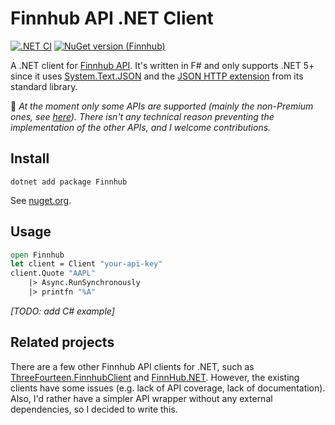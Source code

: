 # Finnhub API .NET Client

[![.NET CI](https://github.com/pviotti/finnhub-dotnet/actions/workflows/dotnet.yml/badge.svg)](https://github.com/pviotti/finnhub-dotnet/actions/workflows/dotnet.yml)
[![NuGet version (Finnhub)](https://img.shields.io/nuget/v/Finnhub.svg?style=flat&color=blue)][nuget]

A .NET client for [Finnhub API][finnhub-api]. 
It's written in F# and only supports .NET 5+ since it uses [System.Text.JSON](system.text.json) 
and the [JSON HTTP extension][system.net.http.json] from its standard library.

:construction_worker: *At the moment only some APIs are supported 
(mainly the non-Premium ones, see [here][missing-apis]).
There isn't any technical reason preventing the implementation of the other APIs, and 
I welcome contributions.*

## Install

```
dotnet add package Finnhub
```
See [nuget.org][nuget].

## Usage

```fsharp
open Finnhub
let client = Client "your-api-key"
client.Quote "AAPL"
    |> Async.RunSynchronously
    |> printfn "%A"
```
*[TODO: add C# example]*

## Related projects

There are a few other Finnhub API clients for .NET, such as 
[ThreeFourteen.FinnhubClient][finnhub-threefourteen] and 
[FinnHub.NET][finnhub-.net].
However, the existing clients have some issues (e.g. lack of API coverage, lack of documentation).
Also, I'd rather have a simpler API wrapper without any external dependencies,
so I decided to write this.

 [finnhub-api]: https://finnhub.io/docs/api/
 [finnhub-threefourteen]: https://github.com/KevWK314/ThreeFourteen.FinnhubClient
 [finnhub-.net]: https://github.com/ridicoulous/FinnHub.Net
 [system.text.json]: https://docs.microsoft.com/en-us/dotnet/api/system.text.json
 [system.net.http.json]: https://docs.microsoft.com/en-us/dotnet/api/system.net.http.json
 [missing-apis]: https://github.com/pviotti/finnhub-dotnet/issues/2
 [nuget]: https://www.nuget.org/packages/Finnhub/